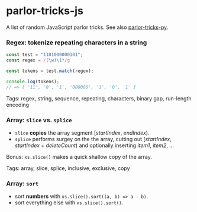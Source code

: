 # parlor-tricks-js
A list of random JavaScript parlor tricks.  See also [parlor-tricks-py](https://github.com/spaceaardvark/parlor-tricks-py/).

### Regex: tokenize repeating characters in a string

```javascript
const test = "1101000000101";
const regex = /(\w)\1*/g

const tokens = test.match(regex);

console.log(tokens); 
// => [ '11', '0', '1', '000000', '1', '0', '1' ]
```

Tags: regex, string, sequence, repeating, characters, binary gap, run-length encoding

### Array: `slice` vs. `splice`

- `slice` **copies** the array segment \[*startIndex*, *endIndex*).
- `splice` performs surgey on the the array, cutting out \[*startIndex*, *startIndex* + *deleteCount*) and optionally inserting *item1*, *item2*, ...

Bonus: `xs.slice()` makes a quick shallow copy of the array.

Tags: array, slice, splice, inclusive, exclusive, copy

### Array: `sort`

- sort **numbers** with `xs.slice().sort((a, b) => a - b)`.
- sort everything else with `xs.slice().sort()`.
